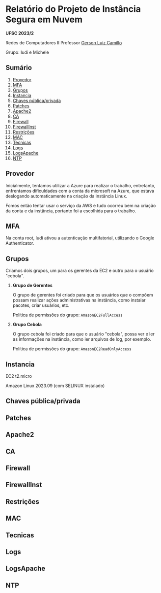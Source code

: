 # Relatório do Projeto de Instância Segura em Nuvem

**UFSC 2023/2**

Redes de Computadores II
Professor [Gerson Luiz Camillo](https://github.com/glcamillo)

Grupo: Iudi e Michele

## Sumário

1. [Provedor](#provedor)
2. [MFA](#mfa)
3. [Grupos](#grupos)
4. [Instancia](#instancia)
5. [Chaves pública/privada](#chaves-públicaprivada)
6. [Patches](#patches)
7. [Apache2](#apache2)
8. [CA](#ca)
9. [Firewall](#firewall)
10. [FirewallInst](#firewallinst)
11. [Restrições](#restrições)
12. [MAC](#mac)
13. [Tecnicas](#tecnicas)
14. [Logs](#logs)
15. [LogsApache](#logsapache)
16. [NTP](#ntp)

## Provedor

Inicialmente, tentamos utilizar a Azure para realizar o trabalho, entretanto, enfrentamos dificuldades com a conta da microsoft na Azure, que estava deslogando automaticamente na criação da instância Linux.

Fomos então tentar usar o serviço da AWS e tudo ocorreu bem na criação da conta e da instância, portanto foi a escolhida para o trabalho.

## MFA

Na conta root, Iudi ativou a autenticação multifatorial, utilizando o Google Authenticator.

## Grupos

Criamos dois grupos, um para os gerentes da EC2 e outro para o usuário "cebola".

1. **Grupo de Gerentes**

    O grupo de gerentes foi criado para que os usuários que o compõem possam realizar ações administrativas na instância, como instalar pacotes, criar usuários, etc.

    Política de permissões do grupo: `AmazonEC2FullAccess`

2. **Grupo Cebola**

    O grupo cebola foi criado para que o usuário "cebola", possa ver e ler as informações na instância, como ler arquivos de log, por exemplo.

    Política de permissões do grupo: `AmazonEC2ReadOnlyAccess`

## Instancia

EC2 t2.micro

Amazon Linux 2023.09 (com SELINUX instalado)

## Chaves pública/privada

## Patches

## Apache2

## CA

## Firewall

## FirewallInst

## Restrições

## MAC

## Tecnicas

## Logs

## LogsApache

## NTP
